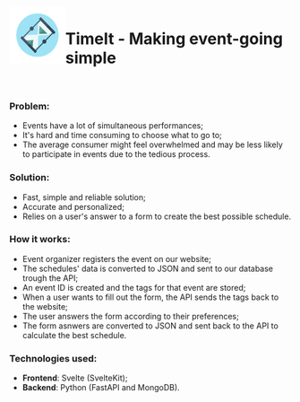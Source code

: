 <img align = "left" width="100" height = "100" src = "/frontend/static/favicon.png">

# TimeIt - Making event-going simple
</br>

### Problem:
- Events have a lot of simultaneous performances;
- It's hard and time consuming to choose what to go to;
- The average consumer might feel overwhelmed and may be less likely to participate in events due to the tedious process.

### Solution:
- Fast, simple and reliable solution;
- Accurate and personalized;
- Relies on a user's answer to a form to create the best possible schedule.

### How it works:
- Event organizer registers the event on our website;
- The schedules' data is converted to JSON and sent to our database trough the API;
- An event ID is created and the tags for that event are stored;
- When a user wants to fill out the form, the API sends the tags back to the website;
- The user answers the form according to their preferences;
- The form asnwers are converted to JSON and sent back to the API to calculate the best schedule.

### Technologies used:
- **Frontend**: Svelte (SvelteKit);
- **Backend**: Python (FastAPI and MongoDB).

